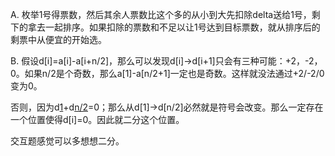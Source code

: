A. 枚举1号得票数，然后其余人票数比这个多的从小到大先扣除delta送给1号，剩下的拿去一起排序。如果扣除的票数和不足以让1号达到目标票数，就从排序后的剩票中从便宜的开始选。

B. 假设d[i]=a[i]-a[i+n/2]，那么可以发现d[i]->d[i+1]只会有三种可能：+2，-2，0。如果n/2是个奇数，那么a[1]-a[n/2+1]一定也是奇数。这样就没法通过+2/-2/0变为0。

   否则，因为d[1](a[1]-a[n/2+1])+d[n/2](d[n/2+1]-d[1])=0；那么从d[1]->d[n/2]必然就是符号会改变。那么一定存在一个位置使得d[i]=0。因此就二分这个位置。
   
   交互题感觉可以多想想二分。
